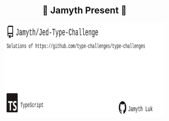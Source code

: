 <!-- built at 1/11/2024, 2:12:26 PM -->
<h1 align="center">
🎉 Jamyth Present 🎉
</h1>
<p align="center">
    <a href="https://github.com/Jamyth/Jed-Type-Challenge">
        <img width="1000" height="300" src="./readme.svg" />
    </a>
</p>